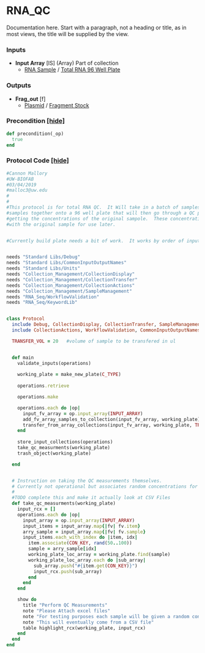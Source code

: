 # RNA_QC

Documentation here. Start with a paragraph, not a heading or title, as in most views, the title will be supplied by the view.
### Inputs


- **Input Array** [IS] (Array) Part of collection
  - <a href='#' onclick='easy_select("Sample Types", "RNA Sample")'>RNA Sample</a> / <a href='#' onclick='easy_select("Containers", "Total RNA 96 Well Plate")'>Total RNA 96 Well Plate</a>



### Outputs


- **Frag_out** [f]  
  - <a href='#' onclick='easy_select("Sample Types", "Plasmid")'>Plasmid</a> / <a href='#' onclick='easy_select("Containers", "Fragment Stock")'>Fragment Stock</a>

### Precondition <a href='#' id='precondition'>[hide]</a>
```ruby
def precondition(_op)
  true
end
```

### Protocol Code <a href='#' id='protocol'>[hide]</a>
```ruby
#Cannon Mallory
#UW-BIOFAB
#03/04/2019
#malloc3@uw.edu
#
#
#This protocol is for total RNA QC.  It Will take in a batch of samples, replate these
#samples together onto a 96 well plate that will then go through a QC protocols including
#getting the concentrations of the original sampole.  These concentrations will then be associated
#with the original sample for use later.


#Currently build plate needs a bit of work.  It works by order of input array and not by order of sample location on plate


needs "Standard Libs/Debug"
needs "Standard Libs/CommonInputOutputNames"
needs "Standard Libs/Units"
needs "Collection_Management/CollectionDisplay"
needs "Collection_Management/CollectionTransfer"
needs "Collection_Management/CollectionActions"
needs "Collection_Management/SampleManagement"
needs "RNA_Seq/WorkflowValidation"
needs "RNA_Seq/KeywordLib"


class Protocol
  include Debug, CollectionDisplay, CollectionTransfer, SampleManagement
  include CollectionActions, WorkflowValidation, CommonInputOutputNames, KeywordLib

  TRANSFER_VOL = 20   #volume of sample to be transfered in ul


  def main
    validate_inputs(operations)
    
    working_plate = make_new_plate(C_TYPE)
    
    operations.retrieve

    operations.make

    operations.each do |op|
      input_fv_array = op.input_array(INPUT_ARRAY)
      add_fv_array_samples_to_collection(input_fv_array, working_plate)
      transfer_from_array_collections(input_fv_array, working_plate, TRANSFER_VOL)
    end
    
    store_input_collections(operations)
    take_qc_measurments(working_plate)
    trash_object(working_plate)

  end


  # Instruction on taking the QC measurements themselves.
  # Currently not operational but associates random concentrations for testing
  #
  #TODO complete this and make it actually look at CSV Files
  def take_qc_measurments(working_plate)
    input_rcx = []
    operations.each do |op|
      input_array = op.input_array(INPUT_ARRAY)
      input_items = input_array.map{|fv| fv.item}
      arry_sample = input_array.map{|fv| fv.sample}
      input_items.each_with_index do |item, idx|
        item.associate(CON_KEY, rand(50..100))
        sample = arry_sample[idx]
        working_plate_loc_array = working_plate.find(sample)
        working_plate_loc_array.each do |sub_array|
          sub_array.push("#{item.get(CON_KEY)}")
          input_rcx.push(sub_array)
        end
      end
    end

    show do
      title "Perform QC Measurements"
      note "Please Attach excel files"
      note "For testing purposes each sample will be given a random concentration from 50 to 100 ng/ul"
      note "This will eventually come from a CSV file"
      table highlight_rcx(working_plate, input_rcx)
    end
  end
end

```
